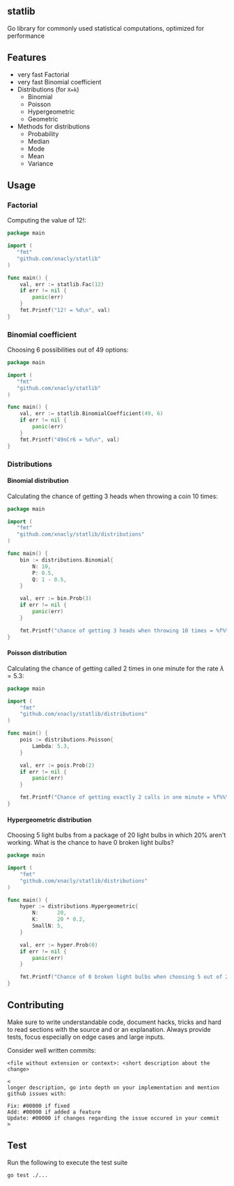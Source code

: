 ## statlib

Go library for commonly used statistical computations, optimized for performance

## Features

- very fast Factorial
- very fast Binomial coefficient
- Distributions (for `X=k`)
  - Binomial
  - Poisson
  - Hypergeometric
  - Geometric
- Methods for distributions
  - Probability
  - Median
  - Mode
  - Mean
  - Variance

## Usage

### Factorial

Computing the value of 12!:

```go
package main

import (
   "fmt"
   "github.com/xnacly/statlib"
)

func main() {
    val, err := statlib.Fac(12)
    if err != nil {
        panic(err)
    }
    fmt.Printf("12! = %d\n", val)
}
```

### Binomial coefficient

Choosing 6 possibilities out of 49 options:

```go
package main

import (
   "fmt"
   "github.com/xnacly/statlib"
)

func main() {
    val, err := statlib.BinomialCoefficient(49, 6)
    if err != nil {
        panic(err)
    }
    fmt.Printf("49nCr6 = %d\n", val)
}
```

### Distributions

#### Binomial distribution

Calculating the chance of getting 3 heads when throwing a coin 10 times:

```go
package main

import (
   "fmt"
   "github.com/xnacly/statlib/distributions"
)

func main() {
    bin := distributions.Binomial{
        N: 10,
        P: 0.5,
        Q: 1 - 0.5,
    }

    val, err := bin.Prob(3)
    if err != nil {
        panic(err)
    }

    fmt.Printf("chance of getting 3 heads when throwing 10 times = %f%%\n", val*100)
}
```

#### Poisson distribution

Calculating the chance of getting called 2 times in one minute for the rate $\lambda = 5.3$:

```go
package main

import (
    "fmt"
    "github.com/xnacly/statlib/distributions"
)

func main() {
    pois := distributions.Poisson{
        Lambda: 5.3,
    }

    val, err := pois.Prob(2)
    if err != nil {
        panic(err)
    }

    fmt.Printf("Chance of getting exactly 2 calls in one minute = %f%%\n", val*100)
}
```

#### Hypergeometric distribution

Choosing 5 light bulbs from a package of 20 light bulbs in which 20% aren't
working. What is the chance to have 0 broken light bulbs?

```go
package main

import (
    "fmt"
    "github.com/xnacly/statlib/distributions"
)

func main() {
    hyper := distributions.Hypergeometric{
        N:      20,
        K:      20 * 0.2,
        SmallN: 5,
    }

    val, err := hyper.Prob(0)
    if err != nil {
        panic(err)
    }

    fmt.Printf("Chance of 0 broken light bulbs when choosing 5 out of 20 in which 20%% are broken = %f%%\n", val*100)
}
```

## Contributing

Make sure to write understandable code, document hacks, tricks and hard to read
sections with the source and or an explanation. Always provide tests, focus
especially on edge cases and large inputs.

Consider well written commits:

```
<file without extension or context>: <short description about the change>

<
longer description, go into depth on your implementation and mention github issues with:

Fix: #00000 if fixed
Add: #00000 if added a feature
Update: #00000 if changes regarding the issue occured in your commit
>
```

## Test

Run the following to execute the test suite

```sh
go test ./...
```
